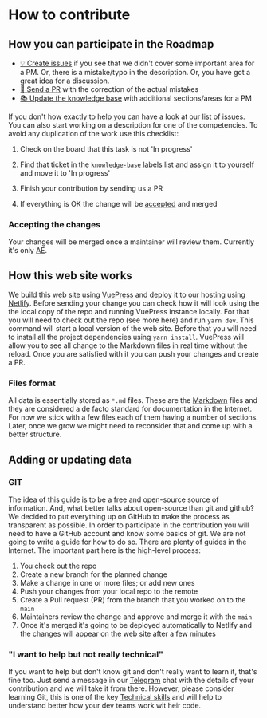 # How to contribute

## How you can participate in the Roadmap

- [💡 Create issues](https://github.com/ephimoff/pm-roadmap/issues/new/choose) if you see that we didn't cover some important area for a PM. Or, there is a mistake/typo in the description. Or, you have got a great idea for a discussion.
- [🔧 Send a PR](https://github.com/ephimoff/pm-roadmap/pulls) with the correction of the actual mistakes
- [📚 Update the knowledge base](/guide/contribution.html#adding-or-updating-data) with additional sections/areas for a PM

If you don't how exactly to help you can have a look at our [list of issues](https://github.com/ephimoff/pm-roadmap/issues).
You can also start working on a description for one of the competencies. To avoid any duplication of the work use this checklist:

1. Check on the board that this task is not 'In progress'

1. Find that ticket in the [`knowledge-base` labels](https://github.com/ephimoff/pm-roadmap/issues?q=is%3Aissue+is%3Aopen+label%3Aknowledge-base) list and assign it to yourself and move it to 'In progress'

1. Finish your contribution by sending us a PR

1. If everything is OK the change will be [accepted](/guide/contribution.html#adding-or-updating-data) and merged

### Accepting the changes

Your changes will be merged once a maintainer will review them. Currently it's only [AE](https://github.com/ephimoff).

## How this web site works

We build this web site using [VuePress](https://vuepress.vuejs.org/) and deploy it to our hosting using [Netlify](https://www.netlify.com/).
Before sending your change you can check how it will look using the the local copy of the repo and running VuePress instance locally. For that you will need to check out the repo (see more here) and run `yarn dev`. This command will start a local version of the web site. Before that you will need to install all the project dependencies using `yarn install`.
VuePress will allow you to see all change to the Markdown files in real time without the reload. Once you are satisfied with it you can push your changes and create a PR.

### Files format

All data is essentially stored as `*.md` files. These are the [Markdown](https://github.com/adam-p/markdown-here/wiki/Markdown-Cheatsheet) files and they are considered a de facto standard for documentation in the Internet. For now we stick with a few files each of them having a number of sections. Later, once we grow we might need to reconsider that and come up with a better structure.

## Adding or updating data

### GIT

The idea of this guide is to be a free and open-source source of information. And, what better talks about open-source than git and github? We decided to put everything up on GitHub to make the process as transparent as possible. In order to participate in the contribution you will need to have a GitHub account and know some basics of git. We are not going to write a guide for how to do so. There are plenty of guides in the Internet. The important part here is the high-level process:

1. You check out the repo
1. Create a new branch for the planned change
1. Make a change in one or more files; or add new ones
1. Push your changes from your local repo to the remote
1. Create a Pull request (PR) from the branch that you worked on to the `main`
1. Maintainers review the change and approve and merge it with the `main`
1. Once it's merged it's going to be deployed automatically to Netlify and the changes will appear on the web site after a few minutes

### "I want to help but not really technical"

If you want to help but don't know git and don't really want to learn it, that's fine too. Just send a message in our [Telegram](https://t.me/pmroadmap) chat with the details of your contribution and we will take it from there. However, please consider learning Git, this is one of the key [Technical skills](/guide/tech.html#technical-skills) and will help to understand better how your dev teams work wit heir code.
